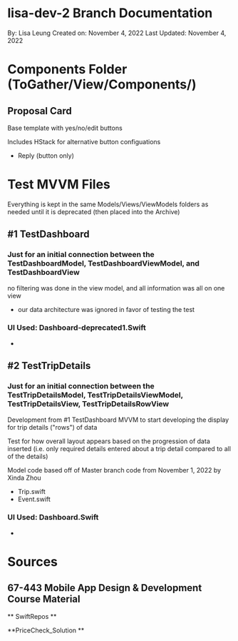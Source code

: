 #  lisa-dev-2 Branch Documentation

By: Lisa Leung
Created on: November 4, 2022
Last Updated: November 4, 2022

#  Components Folder (ToGather/View/Components/)
## Proposal Card

Base template with yes/no/edit buttons

Includes HStack for alternative button configuations
- Reply (button only)

#  Test MVVM Files 
Everything is kept in the same Models/Views/ViewModels folders as needed until it is deprecated (then placed into the Archive)

## #1 TestDashboard
### Just for an initial connection between the TestDashboardModel, TestDashboardViewModel, and TestDashboardView

no filtering was done in the view model, and all information was all on one view
- our data architecture was ignored in favor of testing the test

### UI Used: Dashboard-deprecated1.Swift
- 

## #2 TestTripDetails
### Just for an initial connection between the TestTripDetailsModel, TestTripDetailsViewModel, TestTripDetailsView, TestTripDetailsRowView

Development from #1 TestDashboard MVVM to start developing the display for trip details ("rows") of data

Test for how overall layout appears based on the progression of data inserted (i.e. only required details entered about a trip detail compared to all of the details)

Model code based off of Master branch code from November 1, 2022 by Xinda Zhou
- Trip.swift
- Event.swift

### UI Used: Dashboard.Swift
- 

# Sources

## 67-443 Mobile App Design & Development Course Material
** SwiftRepos **

**PriceCheck_Solution **
